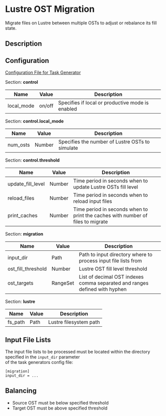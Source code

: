 # Lustre OST Migration

Migrate files on Lustre between multiple OSTs to adjust or rebalance its fill state.

## Description

## Configuration

[Configuration File for Task Generator](../Configuration/lustre_ost_migration_task_generator.conf)

Section: **control**

| Name        | Value  | Description                                      |
| ----------- | ------ | ------------------------------------------------ |
| local\_mode | on/off | Specifies if local or productive mode is enabled |

Section: **control.local_mode**

| Name        | Value  | Description                                     |
| ----------- | ------ | ----------------------------------------------- |
| num\_osts   | Number | Specifies the number of Lustre OSTs to simulate |

Section: **control.threshold**

| Name                | Value  | Description                                                                     |
| ------------------- | ------ | ------------------------------------------------------------------------------- |
| update\_fill\_level | Number | Time period in seconds when to update Lustre OSTs fill level                    |
| reload\_files       | Number | Time period in seconds when to reload input files                               |
| print\_caches       | Number | Time period in seconds when to print the caches with number of files to migrate |

Section: **migration**

| Name                 | Value    | Description                                                                |
| -------------------- | -------- | -------------------------------------------------------------------------- |
| input\_dir           | Path     | Path to input directory where to process input file lists from             |
| ost\_fill\_threshold | Number   | Lustre OST fill level threshold                                            |
| ost\_targets         | RangeSet | List of decimal OST indexes comma separated and ranges defined with hyphen |

Section: **lustre**

| Name      | Value  | Description            |
| --------- | ------ | ---------------------- |
| fs\_path  | Path   | Lustre filesystem path |

## Input File Lists

The input file lists to be processed must be located within the directory specified in the `input_dir` parameter  
of the task generators config file:

```
[migration]
input_dir = ...
```

## Balancing

* Source OST must be below specified threshold
* Target OST must be above specified threshold
